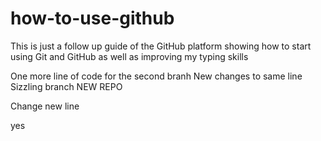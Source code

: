 # how-to-use-github
This is just a follow up guide of the GitHub platform showing how to start using Git and GitHub as well as improving my typing skills


One more line of code for the second branh
New changes to same line Sizzling branch 
NEW REPO

Change new line

yes 
